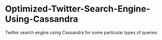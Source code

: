 # Optimized-Twitter-Search-Engine-Using-Cassandra
Twitter search engine using Cassandra for some particular types of queries
